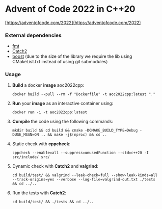 # Advent of Code 2022 in C++20

[https://adventofcode.com/2022](https://adventofcode.com/2022)
 
### External dependencies
- [fmt](https://github.com/fmtlib/fmt) 
- [Catch2](https://github.com/catchorg/Catch2)
- [boost](https://www.boost.org/)  (due to the size of the library we require the lib using CMakeList.txt instead of using git submodules)

###  Usage

1.  **Build** a docker **image** aoc2022cpp:
    ```shell
    docker build --pull --rm -f "Dockerfile" -t aoc2022cpp:latest "." 
    ```
2. **Run** your **image** as an interactive container using:
    ```shell
    docker run -i -t aoc2022cpp:latest
    ```
3. **Compile** the code using the following commands:
    ```shell
    mkdir build && cd build && cmake -DCMAKE_BUILD_TYPE=Debug -DUSE_MSAN=ON .. && make -j$(nproc) && cd ..
    ```
4. Static check with **cppcheck**:
     ```shell
    cppcheck --enable=all --suppress=unusedFunction --std=c++20 -I src/include/ src/
    ```
5. Dynamic check with **Catch2** and **valgrind**:
    ```shell
   cd build/test/ && valgrind --leak-check=full --show-leak-kinds=all --track-origins=yes --verbose --log-file=valgrind-out.txt ./tests && cd ../..
   ```
6. Run the tests with **Catch2**:
    ```shell
    cd build/test/ && ./tests && cd ../..
    ```
